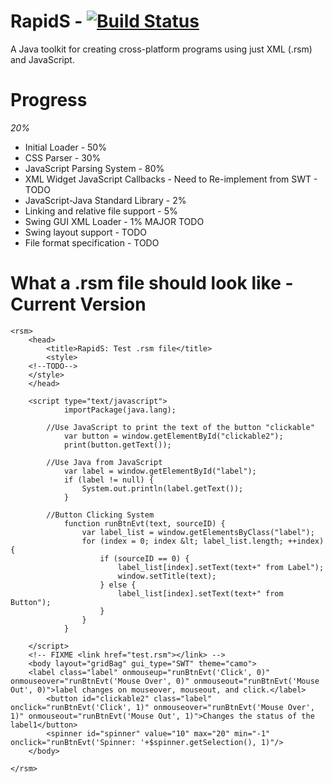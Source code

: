 RapidS - [![Build Status](https://travis-ci.org/Tribex/RapidS.png?branch=master)](https://travis-ci.org/Tribex/RapidS)
======

A Java toolkit for creating cross-platform programs using just XML (.rsm) and JavaScript.

Progress
========
*20%*

* Initial Loader - 50%
* CSS Parser - 30%
* JavaScript Parsing System - 80%
* XML Widget JavaScript Callbacks - Need to Re-implement from SWT - TODO
* JavaScript-Java Standard Library - 2%
* Linking and relative file support - 5%
* Swing GUI XML Loader - 1% MAJOR TODO
* Swing layout support - TODO
* File format specification - TODO

What a .rsm file should look like - Current Version
========

```
<rsm>
	<head>
		<title>RapidS: Test .rsm file</title>
		<style>
    <!--TODO-->
  	</style>
	</head>

	<script type="text/javascript">
			importPackage(java.lang);
	
		//Use JavaScript to print the text of the button "clickable"
			var button = window.getElementById("clickable2");
			print(button.getText());
			
		//Use Java from JavaScript
			var label = window.getElementById("label");
			if (label != null) {
				System.out.println(label.getText());
			}
			
		//Button Clicking System
			function runBtnEvt(text, sourceID) {
				var label_list = window.getElementsByClass("label");
				for (index = 0; index &lt; label_list.length; ++index) {
					if (sourceID == 0) {
						label_list[index].setText(text+" from Label");
						window.setTitle(text);
					} else {
						label_list[index].setText(text+" from Button");
					}
				}
			}

	</script>
	<!-- FIXME <link href="test.rsm"></link> -->
	<body layout="gridBag" gui_type="SWT" theme="camo">
    <label class="label" onmouseup="runBtnEvt('Click', 0)" onmouseover="runBtnEvt('Mouse Over', 0)" onmouseout="runBtnEvt('Mouse Out', 0)">label changes on mouseover, mouseout, and click.</label>
		<button id="clickable2" class="label" onclick="runBtnEvt('Click', 1)" onmouseover="runBtnEvt('Mouse Over', 1)" onmouseout="runBtnEvt('Mouse Out', 1)">Changes the status of the label1</button>
		<spinner id="spinner" value="10" max="20" min="-1" onclick="runBtnEvt('Spinner: '+$spinner.getSelection(), 1)"/>
	</body>

</rsm>

```
